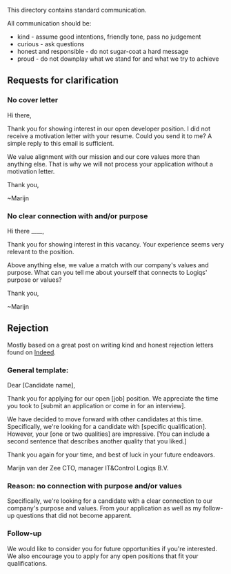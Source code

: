This directory contains standard communication.

All communication should be:

 * kind - assume good intentions, friendly tone, pass no judgement
 * curious - ask questions
 * honest and responsible - do not sugar-coat a hard message
 * proud - do not downplay what we stand for and what we try to achieve

## Requests for clarification

### No cover letter

Hi there,

Thank you for showing interest in our open developer position.
I did not receive a motivation letter with your resume.
Could you send it to me? A simple reply to this email is sufficient.

We value alignment with our mission and our core values more than anything else.
That is why we will not process your application without a motivation letter.

Thank you,

~Marijn


### No clear connection with and/or purpose


Hi there ____,

Thank you for showing interest in this vacancy. Your experience seems very relevant to the position.

Above anything else, we value a match with our company's values and purpose. 
What can you tell me about yourself that connects to Logiqs' purpose or values?

Thank you,

~Marijn


## Rejection

Mostly based on a great post on writing kind and honest rejection letters found on [Indeed].

 [Indeed]: https://www.indeed.com/career-advice/career-development/how-to-write-rejection-letter

### General template:


Dear [Candidate name],

Thank you for applying for our open [job] position. 
We appreciate the time you took to [submit an application or come in for an interview].

We have decided to move forward with other candidates at this time. Specifically, we're looking for a candidate with [specific qualification]. However, your [one or two qualities] are impressive. [You can include a second sentence that describes another quality that you liked.]

Thank you again for your time, and best of luck in your future endeavors.

Marijn van der Zee
CTO, manager IT&Control
Logiqs B.V.

### Reason: no connection with purpose and/or values

Specifically, we're looking for a candidate with a clear connection to our company's purpose and values. From your application as well as my follow-up questions that did not become apparent.

### Follow-up

We would like to consider you for future opportunities if you're interested. We also encourage you to apply for any open positions that fit your qualifications.
